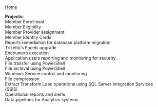 [Home](https://pmangalapally.github.io/)

**Projects:**  
Member Enrollment  
Member Eligibility  
Member Provider assignment  
Member Identity Cards  
Reports remediation for database platform migration  
Trizetto's Facets upgrade  
Encounters execution  
Application users reporting and monitoring for security  
File transfer using PowerShell  
File archival using PowerShell  
Windows Service control and monitoring  
File compression  
Extract Transform Load operations using SQL Server Integration Services (SSIS)  
Operational reports and alerts  
Data pipelines for Analytics systems  
